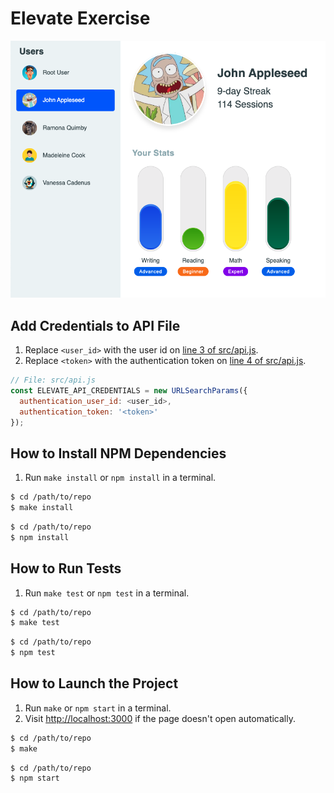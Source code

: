 # Elevate Exercise

![screenshot](img/screenshot.png)

## Add Credentials to API File

1. Replace `<user_id>` with the user id on [line 3 of src/api.js](https://github.com/shammellee/elevate/blob/main/src/api.js#L3).
1. Replace `<token>` with the authentication token on [line 4 of src/api.js](https://github.com/shammellee/elevate/blob/main/src/api.js#L4).

```js
// File: src/api.js
const ELEVATE_API_CREDENTIALS = new URLSearchParams({
  authentication_user_id: <user_id>,
  authentication_token: '<token>'
});
```

## How to Install NPM Dependencies

1. Run `make install` or `npm install` in a terminal.

```sh
$ cd /path/to/repo
$ make install
```

```sh
$ cd /path/to/repo
$ npm install
```

## How to Run Tests

1. Run `make test` or `npm test` in a terminal.

```sh
$ cd /path/to/repo
$ make test
```

```sh
$ cd /path/to/repo
$ npm test
```

## How to Launch the Project

1. Run `make` or `npm start` in a terminal.
2. Visit <http://localhost:3000> if the page doesn't open automatically.

```sh
$ cd /path/to/repo
$ make
```

```sh
$ cd /path/to/repo
$ npm start
```

